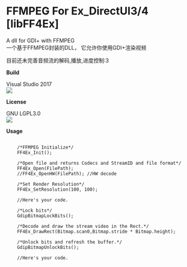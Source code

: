 ﻿# FFMPEG For Ex_DirectUI3/4 [libFF4Ex]
A dll for GDI+ with FFMPEG<br>
一个基于FFMPEG封装的DLL， 它允许你使用GDI+渲染视频

目前还未完善音频流的解码,播放,进度控制:3

<strong>Build</strong><br>
<div>Visual Studio 2017</div>
<img src="https://img.shields.io/badge/build-passing-green.svg">


<strong>License</strong><br>
<div>GNU LGPL3.0</div><img src="https://img.shields.io/badge/license-GNU%20LGPL3.0-ff69b4.svg">

<strong>Usage</strong>
<pre>
<code>
    /*FFMPEG Initialize*/
    FF4Ex_Init();

    /*Open file and returns Codecs and StreamID and file format*/
    FF4Ex_Open(FilePath);
	//FF4Ex_OpenHW(FilePath); //HW decode
	
	/*Set Render Resolution*/
	FF4Ex_SetResolution(100, 100);
	
    //Here's your code.

    /*Lock bits*/
    GdipBitmapLockBits();

    /*Decode and draw the stream video in the Rect.*/
    FF4Ex_DrawRect(Bitmap.scan0,Bitmap.stride * Bitmap.height);

    /*Unlock bits and refresh the buffer.*/
    GdipBitmapUnlockBits();

    //Here's your code.

</code>
</pre>

